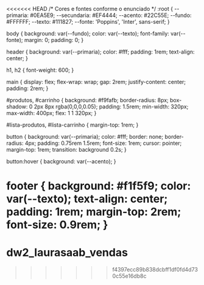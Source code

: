 <<<<<<< HEAD
/* Cores e fontes conforme o enunciado */
:root {
    --primaria: #0EA5E9;
    --secundaria: #EF4444;
    --acento: #22C55E;
    --fundo: #FFFFFF;
    --texto: #111827;
    --fonte: 'Poppins', 'Inter', sans-serif;
}

body {
    background: var(--fundo);
    color: var(--texto);
    font-family: var(--fonte);
    margin: 0;
    padding: 0;
}

header {
    background: var(--primaria);
    color: #fff;
    padding: 1rem;
    text-align: center;
}

h1, h2 {
    font-weight: 600;
}

main {
    display: flex;
    flex-wrap: wrap;
    gap: 2rem;
    justify-content: center;
    padding: 2rem;
}

#produtos, #carrinho {
    background: #f9fafb;
    border-radius: 8px;
    box-shadow: 0 2px 8px rgba(0,0,0,0.05);
    padding: 1.5rem;
    min-width: 320px;
    max-width: 400px;
    flex: 1 1 320px;
}

#lista-produtos, #lista-carrinho {
    margin-top: 1rem;
}

button {
    background: var(--primaria);
    color: #fff;
    border: none;
    border-radius: 4px;
    padding: 0.75rem 1.5rem;
    font-size: 1rem;
    cursor: pointer;
    margin-top: 1rem;
    transition: background 0.2s;
}

button:hover {
    background: var(--acento);
}

footer {
    background: #f1f5f9;
    color: var(--texto);
    text-align: center;
    padding: 1rem;
    margin-top: 2rem;
    font-size: 0.9rem;
}
=======
# dw2_laurasaab_vendas
>>>>>>> f4397ecc89b838dcbff1df0fd4d730c55e16db8c
